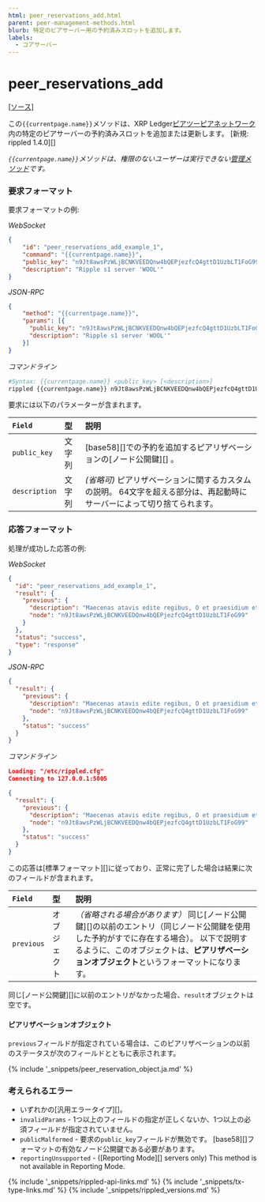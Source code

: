 ```yaml
---
html: peer_reservations_add.html
parent: peer-management-methods.html
blurb: 特定のピアサーバー用の予約済みスロットを追加します。
labels:
  - コアサーバー
---
```


# peer_reservations_add
[[ソース]](https://github.com/ripple/rippled/blob/4a1148eb2849513dd1e7ae080288fd47ab57a376/src/ripple/rpc/handlers/Reservations.cpp#L36 "Source")

この`{{currentpage.name}}`メソッドは、XRP Ledger[ピアツーピアネットワーク](peer-protocol.html)内の特定のピアサーバーの予約済みスロットを追加または更新します。 \[新規: rippled 1.4.0\]\[\]

_`{{currentpage.name}}`メソッドは、権限のないユーザーは実行できない[管理メソッド](admin-api-methods.html)です。_


### 要求フォーマット

要求フォーマットの例:

<!-- MULTICODE_BLOCK_START -->

*WebSocket*

```json
{
    "id": "peer_reservations_add_example_1",
    "command": "{{currentpage.name}}",
    "public_key": "n9Jt8awsPzWLjBCNKVEEDQnw4bQEPjezfcQ4gttD1UzbLT1FoG99",
    "description": "Ripple s1 server 'WOOL'"
}
```

*JSON-RPC*

```json
{
    "method": "{{currentpage.name}}",
    "params": [{
      "public_key": "n9Jt8awsPzWLjBCNKVEEDQnw4bQEPjezfcQ4gttD1UzbLT1FoG99",
      "description": "Ripple s1 server 'WOOL'"
    }]
}
```

*コマンドライン*

```sh
#Syntax: {{currentpage.name}} <public_key> [<description>]
rippled {{currentpage.name}} n9Jt8awsPzWLjBCNKVEEDQnw4bQEPjezfcQ4gttD1UzbLT1FoG99 "Ripple s1 server 'WOOL'"
```

<!-- MULTICODE_BLOCK_END -->

要求には以下のパラメーターが含まれます。

| `Field`       | 型   | 説明                                                               |
|:------------- |:--- |:---------------------------------------------------------------- |
| `public_key`  | 文字列 | \[base58\]\[\]での予約を追加するピアリザベーションの\[ノード公開鍵\]\[\] 。                |
| `description` | 文字列 | _(省略可)_ ピアリザベーションに関するカスタムの説明。 64文字を超える部分は、再起動時にサーバーによって切り捨てられます。 |



### 応答フォーマット

処理が成功した応答の例:

<!-- MULTICODE_BLOCK_START -->

*WebSocket*

```json
{
  "id": "peer_reservations_add_example_1",
  "result": {
    "previous": {
      "description": "Maecenas atavis edite regibus, O et praesidium et dulce decus meum, Sunt quos curriculo pulverem Olympicum Collegisse iuvat metaque fervidis Evitata rotis palmaque nobilis Terrarum dominos evehit ad deos; Hunc, si mobilium turba Quiritium Certat tergeminis tollere honoribus; Illum, si proprio condidit horreo, Quidquid de Libycis verritur areis.",
      "node": "n9Jt8awsPzWLjBCNKVEEDQnw4bQEPjezfcQ4gttD1UzbLT1FoG99"
    }
  },
  "status": "success",
  "type": "response"
}
```

*JSON-RPC*

```json
{
  "result": {
    "previous": {
      "description": "Maecenas atavis edite regibus, O et praesidium et dulce decus meum, Sunt quos curriculo pulverem Olympicum Collegisse iuvat metaque fervidis Evitata rotis palmaque nobilis Terrarum dominos evehit ad deos; Hunc, si mobilium turba Quiritium Certat tergeminis tollere honoribus; Illum, si proprio condidit horreo, Quidquid de Libycis verritur areis.",
      "node": "n9Jt8awsPzWLjBCNKVEEDQnw4bQEPjezfcQ4gttD1UzbLT1FoG99"
    },
    "status": "success"
  }
}
```

*コマンドライン*

```json
Loading: "/etc/rippled.cfg"
Connecting to 127.0.0.1:5005

{
  "result": {
    "previous": {
      "description": "Maecenas atavis edite regibus, O et praesidium et dulce decus meum, Sunt quos curriculo pulverem Olympicum Collegisse iuvat metaque fervidis Evitata rotis palmaque nobilis Terrarum dominos evehit ad deos; Hunc, si mobilium turba Quiritium Certat tergeminis tollere honoribus; Illum, si proprio condidit horreo, Quidquid de Libycis verritur areis.",
      "node": "n9Jt8awsPzWLjBCNKVEEDQnw4bQEPjezfcQ4gttD1UzbLT1FoG99"
    },
    "status": "success"
  }
}
```

<!-- MULTICODE_BLOCK_END -->

この応答は\[標準フォーマット\]\[\]に従っており、正常に完了した場合は結果に次のフィールドが含まれます。

| `Field`    | 型      | 説明                                                                                                                            |
|:---------- |:------ |:----------------------------------------------------------------------------------------------------------------------------- |
| `previous` | オブジェクト | _（省略される場合があります）_ 同じ\[ノード公開鍵\]\[\]の以前のエントリ（同じノード公開鍵を使用した予約がすでに存在する場合）。 以下で説明するように、このオブジェクトは、**ピアリザベーションオブジェクト**というフォーマットになります。 |

同じ\[ノード公開鍵\]\[\]に以前のエントリがなかった場合、`result`オブジェクトは空です。

#### ピアリザベーションオブジェクト

`previous`フィールドが指定されている場合は、このピアリザベーションの以前のステータスが次のフィールドとともに表示されます。

{% include '_snippets/peer_reservation_object.ja.md' %}
<!--_ -->


### 考えられるエラー

- いずれかの\[汎用エラータイプ\]\[\]。
- `invalidParams` - 1つ以上のフィールドの指定が正しくないか、1つ以上の必須フィールドが指定されていません。
- `publicMalformed` - 要求の`public_key`フィールドが無効です。 \[base58\]\[\]フォーマットの有効なノード公開鍵である必要があります。
- `reportingUnsupported` - (\[Reporting Mode\]\[\] servers only) This method is not available in Reporting Mode.

<!--{# common link defs #}-->
{% include '_snippets/rippled-api-links.md' %}
{% include '_snippets/tx-type-links.md' %}
{% include '_snippets/rippled_versions.md' %}
